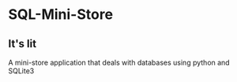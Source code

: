 # SQL-Mini-Store
## It's lit
A mini-store application that deals with databases using python and SQLite3
